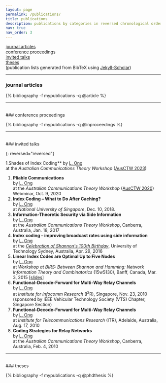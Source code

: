 ```yaml
---
layout: page
permalink: /publications/
title: publications
description: publications by categories in reversed chronological order. generated by jekyll-scholar.
nav: true
nav_order: 3
---
```


[journal articles](#journal-articles)  
[conference proceedings](#conference-proceedings)  
[invited talks](#invited-talks)  
[theses](#theses)  
(publication lists generated from BibTeX using [Jekyll-Scholar](https://www.rubydoc.info/gems/jekyll-scholar/0.4.0))

***
### journal articles

{% bibliography -f mypublications -q @article %}

***
<br>
### conference proceedings

{% bibliography -f mypublications -q @inproceedings %}

***
<br>
### invited talks

{: reversed="reversed"}

1.Shades of Index Coding**
by <ins>L. Ong</ins>  
at the *Australian Communications Theory Workshop* ([AusCTW 2023](https://sites.google.com/view/ausctw-2023/))
1. **Pliable Communications**  
by <ins>L. Ong</ins>  
at the *Australian Communications Theory Workshop* ([AusCTW 2020](https://sites.google.com/view/ausctw/)) Webminar, Oct. 9, 2020
1. **Index Coding – What to Do After Caching?**  
by <ins>L. Ong</ins>  
at *National University of Singapore*, Dec. 10, 2018.
1. **Information-Theoretic Security via Side Information**  
by <ins>L. Ong</ins>  
at the *Australian Communications Theory Workshop*, Canberra, Australia, Jan. 18, 2017
1. **Index coding – improving broadcast rates using side information**  
by <ins>L. Ong</ins>  
at the [*Celebration of Shannon's 100th Birthday*](http://sites.google.com/site/shannon100th/home), University of Technology Sydney, Australia, Apr. 29, 2016
1. **Linear Index Codes are Optimal Up to Five Nodes**  
by <ins>L. Ong</ins>  
at *Workshop at BIRS: Between Shannon and Hamming: Network Information Theory and Combinatorics* (15w5130), Banff, Canada, Mar. 3, 2015 [[slides](http://www.birs.ca//workshops//2015/15w5130/files/ong.pdf)] 
1. **Functional-Decode-Forward for Multi-Way Relay Channels**  
by <ins>L. Ong</ins>  
at *Institute for Infocomm Research* (I<sup>2</sup>R), Singapore, Nov. 23, 2010  
(sponsored by IEEE Vehicular Technology Society (VTS) Chapter, Singapore Section)
1. **Functional-Decode-Forward for Multi-Way Relay Channels**  
by <ins>L. Ong</ins>  
at *Institute for Telecommunications Research*  (ITR), Adelaide, Australia, Aug. 17, 2010
1. **Coding Strategies for Relay Networks**  
by <ins>L. Ong</ins>  
at the *Australian Communications Theory Workshop*, Canberra, Australia, Feb. 4, 2010

***
<br>
### theses

{% bibliography -f mypublications -q @phdthesis %}
